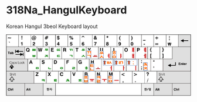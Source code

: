 # 318Na_HangulKeyboard
Korean Hangul 3beol Keyboard layout

![Alt text](https://github.com/navilera/318Na_HangulKeyboard/blob/master/3-18Na_layout.png)
